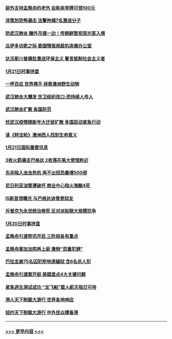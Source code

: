 #### [庭外支持孟晚舟的老外 自称来举牌可领100元](../pages/prog202/a102758092.md?t=01221433) 
#### [涉策划恐怖袭击 法警拘捕7名激进分子](../pages/prog202/a102758069.md?t=01221433) 
#### [防武汉肺炎 赚外币摆一边！传朝鲜暂拒观光客入境](../pages/prog202/a102758019.md?t=01221433) 
#### [瓜伊多访欧之际 委国情报局趁机突袭办公室](../pages/prog202/a102757999.md?t=01221433) 
#### [达沃斯川普痛批激进环保主义 誓言抵制社会主义者](../pages/prog202/a102757906.md?t=01221433) 
#### [1月21日时事拼盘](../pages/prog202/a102757893.md?t=01221433) 
#### [一呼百应 世界携手 拯救澳洲野生动物](../pages/prog202/a102757884.md?t=01221433) 
#### [武汉肺炎大爆发 世卫组织改口:恐持续人传人](../pages/prog202/a102757701.md?t=01221433) 
#### [武汉肺炎扩散 各国防范](../pages/prog202/a102757636.md?t=01221433) 
#### [忧武汉疫情随新年大迁徙扩散 多国启动紧急行动](../pages/prog202/a102757625.md?t=01221433) 
#### [读《转法轮》澳洲西人找到生命意义](../pages/prog202/a102757465.md?t=01221433) 
#### [1月21日国际重要讯息](../pages/prog202/a102757450.md?t=01221433) 
#### [3枚火箭袭击巴格达 2枚落在美大使馆附近](../pages/prog202/a102757310.md?t=01221433) 
#### [东非陷入虫虫危机 再不出招恐暴增500倍](../pages/prog202/a102757295.md?t=01221433) 
#### [尼日利亚油管遭破坏 商业中心陷火海酿4死](../pages/prog202/a102757272.md?t=01221433) 
#### [IS新首领曝光 与巴格达迪曾是狱友](../pages/prog202/a102757122.md?t=01221433) 
#### [斥普京为永世统治修宪 反对派拟掀大规模抗争](../pages/prog202/a102757022.md?t=01221433) 
#### [1月20日时事拼盘](../pages/prog202/a102757036.md?t=01221433) 
#### [孟晚舟引渡聆讯开启 三阶段各有重点](../pages/prog202/a102757006.md?t=01221433) 
#### [孟晚舟案加法院再上庭 激辩“双重犯罪”](../pages/prog202/a102756996.md?t=01221433) 
#### [巴拉圭逾75名囚犯挖地道越狱 含6名杀人犯](../pages/prog202/a102756968.md?t=01221433) 
#### [孟晚舟引渡案开庭 美媒盘点4大关键问题](../pages/prog202/a102756917.md?t=01221433) 
#### [紧急逃生测试成功 “龙飞船”载人航天指日可待](../pages/prog202/a102756957.md?t=01221433) 
#### [港人天下制裁大游行 世界各地响应](../pages/prog202/a102756878.md?t=01221433) 
#### [纽约天下制裁大游行 中外民众撑香港](../pages/prog202/a102756875.md?t=01221433) 

----
#### [ >>> 更早内容 <<< ](../indexes/prog202-earlier.md)
